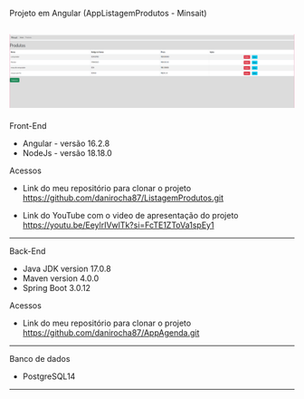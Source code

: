 Projeto em Angular (AppListagemProdutos - Minsait)

![AppListagemProdutos](/Imagem.png ) 
--------------------------------------------------------------
Front-End
* Angular - versão 16.2.8
* NodeJs - versão 18.18.0

Acessos

* Link do meu repositório para clonar o projeto 
  https://github.com/danirocha87/ListagemProdutos.git

* Link do YouTube com o video de apresentação do projeto
  https://youtu.be/EeylrIVwlTk?si=FcTE1ZToVa1spEy1

---------------------------------------------------------------------
Back-End

* Java JDK version 17.0.8
* Maven version 4.0.0
* Spring Boot 3.0.12

Acessos

* Link do meu repositório para clonar o projeto 
  https://github.com/danirocha87/AppAgenda.git
---------------------------------------------------------------------

Banco de dados 

* PostgreSQL14

---------------------------------------------------------------------